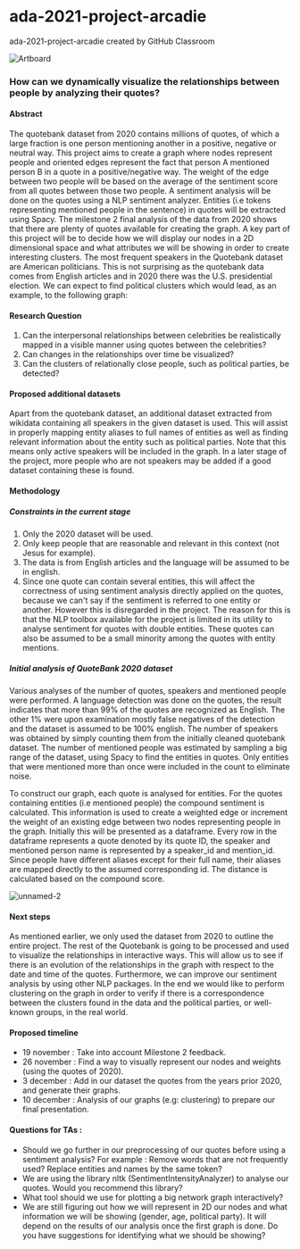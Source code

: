# ada-2021-project-arcadie
ada-2021-project-arcadie created by GitHub Classroom

![Artboard](https://user-images.githubusercontent.com/73229139/145709063-82bb23b7-fe85-432e-8bb9-4a03f1696095.png)

### How can we dynamically visualize the relationships between people by analyzing their quotes?

#### Abstract
The quotebank dataset from 2020 contains millions of quotes, of which a large fraction is one person mentioning another in a positive, negative or neutral way. This project aims to create a graph where nodes represent people and oriented edges represent the fact that person A mentioned person B in a quote in a positive/negative way. The weight of the edge between two people will be based on the average of the sentiment score from all quotes between those two people. A sentiment analysis will be done on the quotes using a NLP sentiment analyzer. Entities (i.e tokens representing mentioned people in the sentence) in quotes will be extracted using Spacy. The milestone 2 final analysis of the data from 2020 shows that there are plenty of quotes available for creating the graph. A key part of this project will be to decide how we will display our nodes in a 2D dimensional space and what attributes we will be showing in order to create interesting clusters. The most frequent speakers in the Quotebank dataset are American politicians. This is not surprising as the quotebank data comes from English articles and in 2020 there was the U.S. presidential election. We can expect to find political clusters which would lead, as an example, to the following graph:





#### Research Question
1. Can the interpersonal relationships between celebrities be realistically mapped in a visible manner using quotes between the celebrities?
2. Can changes in the relationships over time be visualized?
3. Can the clusters of relationally close people, such as political parties, be detected?


#### Proposed additional datasets
Apart from the quotebank dataset, an additional dataset extracted from wikidata containing all speakers in the given dataset is used. This will assist in properly mapping entity aliases to full names of entities as well as finding relevant information about the entity such as political parties. Note that this means only active speakers will be included in the graph. In a later stage of the project, more people who are not speakers may be added if a good dataset containing these is found.

#### Methodology

##### Constraints in the current stage
1. Only the 2020 dataset will be used.
2. Only keep people that are reasonable and relevant in this context (not Jesus for example). 
3. The data is from English articles and the language will be assumed to be in english.
4. Since one quote can contain several entities, this will affect the correctness of using sentiment analysis directly applied on the quotes, because we can't say if the sentiment is referred to one entity or another. However this is disregarded in the project. The reason for this is that the NLP toolbox available for the project is limited in its utility to analyse sentiment for quotes with double entities. These quotes can also be assumed to be a small minority among the quotes with entity mentions.


##### Initial analysis of QuoteBank 2020 dataset
Various analyses of the number of quotes, speakers and mentioned people were performed. A language detection was done on the quotes, the result indicates that more than 99% of the quotes are recognized as English. The other 1% were upon examination mostly false negatives of the detection and the dataset is assumed to be 100% english. The number of speakers was obtained by simply counting them from the initially cleaned quotebank dataset. The number of mentioned people was estimated by sampling a big range of the dataset, using Spacy to find the entities in quotes. Only entities that were mentioned more than once were included in the count to eliminate noise. 
 
To construct our graph, each quote is analysed for entities. For the quotes containing entities (i.e mentioned people) the compound sentiment is calculated. This information is used to create a weighted edge or increment the weight of an existing edge between two nodes representing people in the graph. Initially this will be presented as a dataframe. Every row in the dataframe represents a quote denoted by its quote ID, the speaker and mentioned person name is represented by a speaker_id and mention_id. Since people have different aliases except for their full name, their aliases are mapped directly to the assumed corresponding id. The distance is calculated based on the compound score. 

![unnamed-2](https://user-images.githubusercontent.com/73229139/141379068-e186e834-dcf6-4951-bced-984d2a7f1bb8.png)

#### Next steps
As mentioned earlier, we only used the dataset from 2020 to outline the entire project. The rest of the Quotebank is going to be processed and used to visualize the relationships in interactive ways. This will allow us to see if there is an evolution of the relationships in the graph with respect to the date and time of the quotes. Furthermore, we can improve our sentiment analysis by using other NLP packages. In the end we would like to perform clustering on the graph in order to verify if there is a correspondence between the clusters found in the data and the political parties, or well-known groups, in the real world.


#### Proposed timeline
- 19 november : Take into account Milestone 2 feedback.
- 26 november : Find a way to visually represent our nodes and weights (using the quotes of 2020).
- 3 december : Add in our dataset the quotes from the years prior 2020, and generate their graphs. 
- 10 december : Analysis of our graphs (e.g: clustering) to prepare our final presentation.

#### Questions for TAs : 
- Should we go further in our preprocessing of our quotes before using a sentiment analysis? For example : Remove words that are not frequently used? Replace entities and names by the same token?
- We are using the library nltk (SentimentIntensityAnalyzer) to analyse our quotes. Would you recommend this library?
- What tool should we use for plotting a big network graph interactively?
- We are still figuring out how we will represent in 2D our nodes and what information we will be showing (gender, age, political party). It will depend on the results of our analysis once the first graph is done. Do you have suggestions for identifying what we should be showing?


